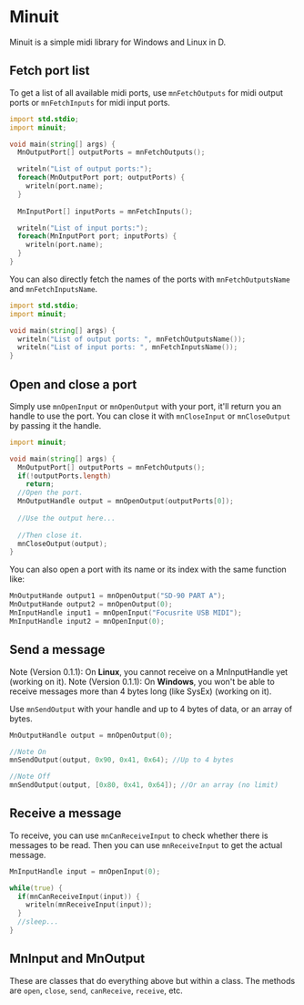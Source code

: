 # Minuit

Minuit is a simple midi library for Windows and Linux in D.


## Fetch port list

To get a list of all available midi ports, use `mnFetchOutputs` for midi output ports or `mnFetchInputs` for midi input ports.

```d
import std.stdio;
import minuit;

void main(string[] args) {
  MnOutputPort[] outputPorts = mnFetchOutputs();

  writeln("List of output ports:");
  foreach(MnOutputPort port; outputPorts) {
    writeln(port.name);
  }
  
  MnInputPort[] inputPorts = mnFetchInputs();

  writeln("List of input ports:");
  foreach(MnInputPort port; inputPorts) {
    writeln(port.name);
  }
}
```

You can also directly fetch the names of the ports with `mnFetchOutputsName` and `mnFetchInputsName`.

```d
import std.stdio;
import minuit;

void main(string[] args) {
  writeln("List of output ports: ", mnFetchOutputsName());
  writeln("List of input ports: ", mnFetchInputsName());
}
```

## Open and close a port

Simply use `mnOpenInput` or `mnOpenOutput` with your port, it'll return you an handle to use the port.
You can close it with `mnCloseInput` or `mnCloseOutput` by passing it the handle.

```d
import minuit;

void main(string[] args) {
  MnOutputPort[] outputPorts = mnFetchOutputs();
  if(!outputPorts.length)
    return;
  //Open the port.
  MnOutputHandle output = mnOpenOutput(outputPorts[0]);
  
  //Use the output here...
  
  //Then close it.
  mnCloseOutput(output);
}
```

You can also open a port with its name or its index with the same function like:

```d
MnOutputHande output1 = mnOpenOutput("SD-90 PART A");
MnOutputHande output2 = mnOpenOutput(0);
MnInputHandle input1 = mnOpenInput("Focusrite USB MIDI");
MnInputHandle input2 = mnOpenInput(0);
```

## Send a message

Note (Version 0.1.1): On **Linux**, you cannot receive on a MnInputHandle yet (working on it).
Note (Version 0.1.1): On **Windows**, you won't be able to receive messages more than 4 bytes long (like SysEx) (working on it).

Use `mnSendOutput` with your handle and up to 4 bytes of data, or an array of bytes.

```d
MnOutputHandle output = mnOpenOutput(0);

//Note On
mnSendOutput(output, 0x90, 0x41, 0x64); //Up to 4 bytes

//Note Off
mnSendOutput(output, [0x80, 0x41, 0x64]); //Or an array (no limit)
```

## Receive a message

To receive, you can use `mnCanReceiveInput` to check whether there is messages to be read.
Then you can use `mnReceiveInput` to get the actual message.

```d
MnInputHandle input = mnOpenInput(0);

while(true) {
  if(mnCanReceiveInput(input)) {
    writeln(mnReceiveInput(input));
  }
  //sleep...
}
```

## MnInput and MnOutput

These are classes that do everything above but within a class.
The methods are `open`, `close`, `send`, `canReceive`, `receive`, etc.
